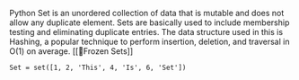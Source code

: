 Python Set is an unordered collection of data that is mutable and does not allow any duplicate element. Sets are basically used to include membership testing and eliminating duplicate entries. The data structure used in this is Hashing, a popular technique to perform insertion, deletion, and traversal in O(1) on average. 
[[🐍Frozen Sets]]

```
Set = set([1, 2, 'This', 4, 'Is', 6, 'Set'])
```
